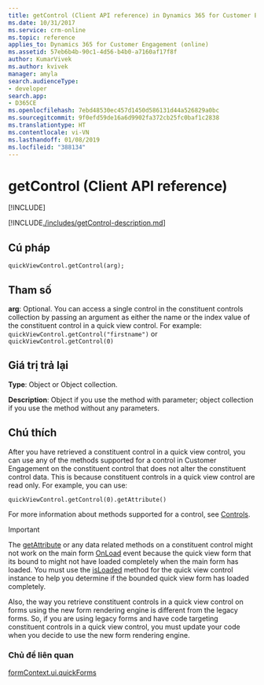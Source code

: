 ```yaml
---
title: getControl (Client API reference) in Dynamics 365 for Customer Engagement| MicrosoftDocs
ms.date: 10/31/2017
ms.service: crm-online
ms.topic: reference
applies_to: Dynamics 365 for Customer Engagement (online)
ms.assetid: 57eb6b4b-90c1-4d56-b4b0-a7160af17f8f
author: KumarVivek
ms.author: kvivek
manager: amyla
search.audienceType:
- developer
search.app:
- D365CE
ms.openlocfilehash: 7ebd48530ec457d1450d586131d44a526829a0bc
ms.sourcegitcommit: 9f0efd59de16a6d9902fa372cb25fc0baf1c2838
ms.translationtype: HT
ms.contentlocale: vi-VN
ms.lasthandoff: 01/08/2019
ms.locfileid: "388134"
---
```

# <a name="getcontrol-client-api-reference"></a>getControl (Client API reference)

[!INCLUDE[](../../../../includes/cc_applies_to_update_9_0_0.md)]

[!INCLUDE[./includes/getControl-description.md](./includes/getControl-description.md)]

## <a name="syntax"></a>Cú pháp

`quickViewControl.getControl(arg);`

## <a name="parameter"></a>Tham số

**arg**: Optional. You can access a single control in the constituent controls collection by passing an argument as either the name or the index value of the constituent control in a quick view control. For example: `quickViewControl.getControl("firstname")` or `quickViewControl.getControl(0)`


## <a name="return-value"></a>Giá trị trả lại

**Type**: Object or Object collection.

**Description**: Object if you use the method with parameter; object collection if you use the method without any parameters.

## <a name="remarks"></a>Chú thích

After you have retrieved a constituent control in a quick view control, you can use any of the methods supported for a control in Customer Engagement on the constituent control that does not alter the constituent control data. This is because constituent controls in a quick view control are read only. For example, you can use: 

`quickViewControl.getControl(0).getAttribute()` 

For more information about methods supported for a control, see [Controls](../controls.md).

> [!IMPORTANT]
> The [getAttribute](../controls/getAttribute.md) or any data related methods on a constituent control might not work on the main form [OnLoad](../events/form-onload.md) event because the quick view form that its bound to might not have loaded completely when the main form has loaded. You must use the [isLoaded](isLoaded.md) method for the quick view control instance to help you determine if the bounded quick view form has loaded completely. 
> 
> Also, the way you retrieve constituent controls in a quick view control on forms using the new form rendering engine is different from the legacy forms. So, if you are using legacy forms and have code targeting constituent controls in a quick view control, you must update your code when you decide to use the new form rendering engine.

### <a name="related-topics"></a>Chủ đề liên quan

[formContext.ui.quickForms](../formContext-ui-quickForms.md)



